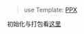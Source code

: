 > use Template: [PPX](https://github.com/pangao1990/ppx)
>

初始化与打包看[这里](https://github.com/pangao1990/PPX/blob/main/README.md)